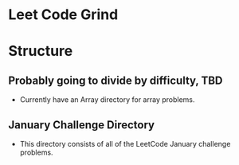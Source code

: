 # Leet Code Grind

# Structure
## Probably going to divide by difficulty, TBD
- Currently have an Array directory for array problems.

## January Challenge Directory
- This directory consists of all of the LeetCode January challenge problems. 
